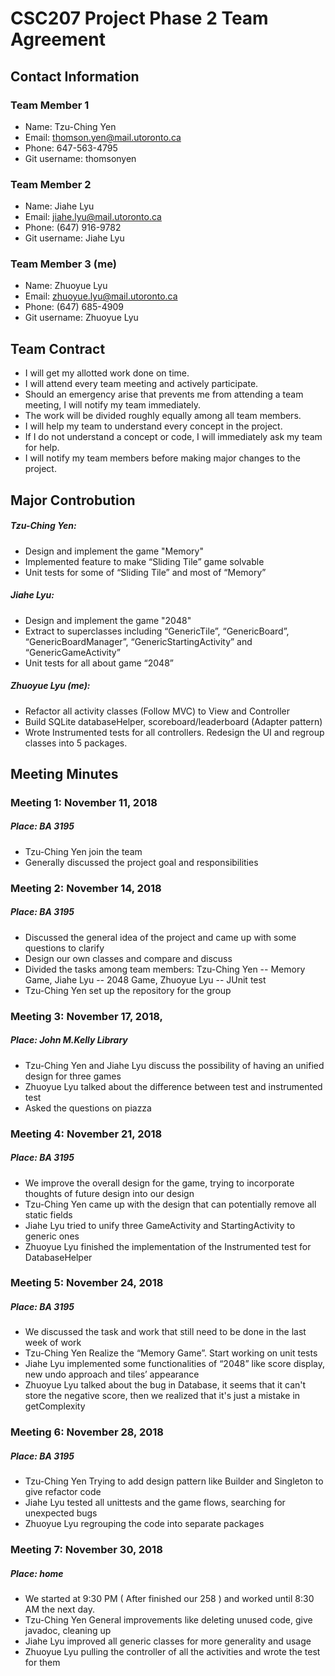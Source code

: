 # CSC207 Project Phase 2 Team Agreement

## Contact Information

### Team Member 1
* Name: Tzu-Ching Yen
* Email: thomson.yen@mail.utoronto.ca
* Phone: 647-563-4795
* Git username: thomsonyen 

### Team Member 2
* Name: Jiahe Lyu
* Email: jiahe.lyu@mail.utoronto.ca
* Phone: (647) 916-9782
* Git username: Jiahe Lyu

### Team Member 3 (me)
* Name: Zhuoyue Lyu 
* Email: zhuoyue.lyu@mail.utoronto.ca
* Phone: (647) 685-4909
* Git username: Zhuoyue Lyu

## Team Contract
* I will get my allotted work done on time.
* I will attend every team meeting and actively participate.
* Should an emergency arise that prevents me from attending a team meeting, I will notify my team immediately.
* The work will be divided roughly equally among all team members.
* I will help my team to understand every concept in the project.
* If I do not understand a concept or code, I will immediately ask my team for help.
* I will notify my team members before making major changes to the project.

## Major Controbution
##### Tzu-Ching Yen: 
* Design and implement the game "Memory"
* Implemented feature to make “Sliding Tile” game solvable
* Unit tests for some of “Sliding Tile” and most of “Memory”
##### Jiahe Lyu:
* Design and implement the game "2048"
* Extract to superclasses including “GenericTile”, “GenericBoard”, “GenericBoardManager”, “GenericStartingActivity” and “GenericGameActivity”
* Unit tests for all about game “2048”
##### Zhuoyue Lyu (me):
* Refactor all activity classes (Follow MVC) to View and Controller
* Build SQLite databaseHelper, scoreboard/leaderboard (Adapter pattern) 
* Wrote Instrumented tests for all controllers. Redesign the UI and regroup classes into 5 packages.


## Meeting Minutes

### Meeting 1: November 11, 2018
##### Place: BA 3195
* Tzu-Ching Yen join the team
* Generally discussed the project goal and responsibilities

### Meeting 2: November 14, 2018
##### Place: BA 3195
* Discussed the general idea of the project and came up with some questions to clarify
* Design our own classes and compare and discuss
* Divided the tasks among team members: Tzu-Ching Yen -- Memory Game, Jiahe Lyu -- 2048 Game, Zhuoyue Lyu -- JUnit test
* Tzu-Ching Yen set up the repository for the group

### Meeting 3: November 17, 2018, 
##### Place: John M.Kelly Library
* Tzu-Ching Yen and Jiahe Lyu discuss the possibility of having an unified design for three games
* Zhuoyue Lyu talked about the difference between test and instrumented test
* Asked the questions on piazza

### Meeting 4: November 21, 2018
##### Place: BA 3195
* We improve the overall design for the game, trying to incorporate thoughts of future design into our design
* Tzu-Ching Yen came up with the design that can potentially remove all static fields
* Jiahe Lyu tried to unify three GameActivity and StartingActivity to generic ones
* Zhuoyue Lyu finished the implementation of the Instrumented test for DatabaseHelper

### Meeting 5: November 24, 2018
##### Place: BA 3195
* We discussed the task and work that still need to be done in the last week of work 
* Tzu-Ching Yen Realize the “Memory Game”. Start working on unit tests
* Jiahe Lyu implemented some functionalities of “2048” like score display, new undo approach and tiles’ appearance
* Zhuoyue Lyu talked about the bug in Database, it seems that it can't store the negative score, then we realized that it's just a mistake in getComplexity

### Meeting 6: November 28, 2018
##### Place: BA 3195
* Tzu-Ching Yen Trying to add design pattern like Builder and Singleton to give refactor code
* Jiahe Lyu tested all unittests and the game flows, searching for unexpected bugs
* Zhuoyue Lyu regrouping the code into separate packages

### Meeting 7: November 30, 2018
##### Place: home

* We started at 9:30 PM ( After finished our 258 ) and worked until 8:30 AM the next day.
* Tzu-Ching Yen General improvements like deleting unused code, give javadoc, cleaning up
* Jiahe Lyu improved all generic classes for more generality and usage
* Zhuoyue Lyu pulling the controller of all the activities and wrote the test for them



